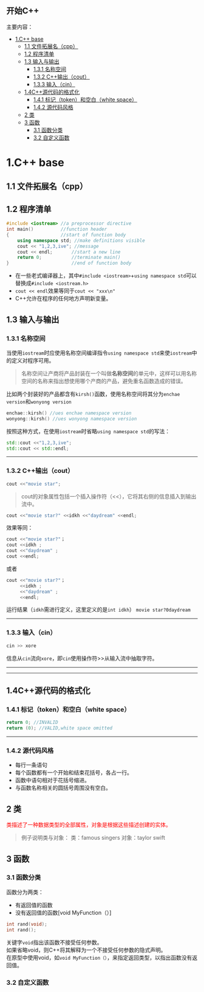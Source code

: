 ## 开始C++
主要内容：
- [1.C++ base](#1c-base)
  - [1.1 文件拓展名（cpp）](#11-文件拓展名cpp)
  - [1.2 程序清单](#12-程序清单)
  - [1.3 输入与输出](#13-输入与输出)
    - [1.3.1 名称空间](#131-名称空间)
    - [1.3.2 C++输出（cout）](#132-c输出cout)
    - [1.3.3 输入（cin）](#133-输入cin)
  - [1.4C++源代码的格式化](#14c源代码的格式化)
    - [1.4.1 标记（token）和空白（white space）](#141-标记token和空白white-space)
    - [1.4.2 源代码风格](#142-源代码风格)
  - [2 类](#2-类)
  - [3 函数](#3-函数)
    - [3.1 函数分类](#31-函数分类)
    - [3.2 自定义函数](#32-自定义函数)
  


# 1.C++ base

## 1.1 文件拓展名（cpp）

## 1.2 程序清单
```C++
#include <iostream> //a preprocessor directive
int main()          //function header
{                   //start of function body
    using namespace std; //make definitions visible
    cout << "1,2,3,ive"; //message
    cout << endl;       //start a new line    
    return 0;           //terminate main()
}                       //end of function body
```
- 在一些老式编译器上，其中`#include <iostream>`+`using namespace std`可以替换成`#include <iostream.h>`
- `cout << endl`效果等同于`cout << "xxx\n" `
- C++允许在程序的任何地方声明新变量。



## 1.3 输入与输出

### 1.3.1 名称空间

当使用`iostream`时应使用名称空间编译指令`using namespace std`来使`iostream`中的定义对程序可用。

>名称空间让产商将产品封装在一个叫做**名称空间**的单元中，这样可以用名称空间的名称来指出想使用哪个产商的产品，避免重名函数造成的错误。


比如两个封装好的产品都含有`kirsh()`函数，使用名称空间将其分为`enchae version`和`wonyong version`

```C++
enchae::kirsh() //ues enchae namespace version
wonyong::kirsh() //ues wonyong namespace version
```
按照这种方式，在使用`iostream`时省略`using namespace std`的写法：
```C++
std::cout <<"1,2,3,ive";
std::cout << std::endl;
```
----

### 1.3.2 C++输出（cout）

```C++
cout <<"movie star";
```

>cout的对象属性包括一个插入操作符（<<），它将其右侧的信息插入到输出流中。

```C++
cout <<"movie star?" <<idkh <<"daydream" <<endl;
```

效果等同：
```C++
cout <<"movie star?"； 
cout <<idkh ;
cout <<"daydream" ;
cout <<endl;
```

或者
```C++
cout <<"movie star?"； 
     <<idkh ;
     <<"daydream" ;
     <<endl;
```

运行结果（`idkh`需进行定义，这里定义的是`int idkh`）
`movie star?0daydream`


----

### 1.3.3 输入（cin）

```C++
cin >> xore
```

信息从`cin`流向`xore`，即`cin`使用操作符>>从输入流中抽取字符。


---
---


## 1.4C++源代码的格式化
### 1.4.1 标记（token）和空白（white space）

```C++
return 0; //INVALID 
return (0); //VALID,white space omitted
```

---

### 1.4.2 源代码风格
- 每行一条语句
- 每个函数都有一个开始和结束花括号，各占一行。
- 函数中语句相对于花括号缩进。
- 与函数名称相关的圆括号周围没有空白。


## 2 类

<font color=red>类描述了一种数据类型的全部属性，对象是根据这些描述创建的实体。</font>


>例子说明类与对象：
类：famous singers
对象：taylor swift

## 3 函数

### 3.1 函数分类
函数分为两类：
- 有返回值的函数
- 没有返回值的函数[void MyFunction（）]

```C++
int rand(void);
int rand();
```

关键字`void`指出该函数不接受任何参数。<br>如果省略void，则C++将其解释为一个不接受任何参数的隐式声明。<br>在原型中使用void，如`void MyFunction（）`，来指定返回类型，以指出函数没有返回值。


### 3.2 自定义函数
